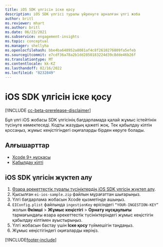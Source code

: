 ```yaml
---
title: iOS SDK үлгісін іске қосу
description: iOS SDK үлгісі туралы үйренуге арналған үлгі жоба
author: britl
ms.reviewer: mhart
ms.author: britl
ms.date: 06/23/2021
ms.subservice: engagement-insights
ms.topic: conceptual
ms.manager: shellyha
ms.openlocfilehash: bbe4ba648952a8081af4c8f2610276809fa5efeb
ms.sourcegitcommit: e7cdf36a78a2b1dd2850183224d39c8dde46b26f
ms.translationtype: MT
ms.contentlocale: kk-KZ
ms.lasthandoff: 02/16/2022
ms.locfileid: "8232849"
---
```

# <a name="run-the-ios-sdk-sample"></a>iOS SDK үлгісін іске қосу

[!INCLUDE [cc-beta-prerelease-disclaimer](includes/cc-beta-prerelease-disclaimer.md)]

Бұл үлгі iOS жобасы SDK үлгісінің бағдарламада қалай жұмыс істейтінін түсінуге көмектеседі. Кодты жазудың қажеті жоқ. Тек қабылдау кілтін қоссаңыз, жұмыс кеңістігіндегі оқиғаларды бірден көруге болады.

## <a name="prerequisites"></a>Алғышарттар

- [Xcode 9+ нұсқасы](https://developer.apple.com/xcode/downloads/)
- [Қабылдау кілті](get-started-ios.md)

## <a name="download-the-ios-sdk-sample"></a>iOS SDK үлгісін жүктеп алу

1. [Өзара әрекеттестік туралы түсініктердің iOS SDK үлгісін жүктеп алу](https://download.pi.dynamics.com/sdk/EI-SDKs/ei-ios-sample.zip).
1. Қысылған `ei-ios-sample.zip` файлын мұрағаттан шығарыңыз.
1. Үлгі бағдарлама жобасын Xcode қызметінде ашыңыз.
1. `EIConfig.plist` файлында `ingestionKey` өрісіндегі `“YOUR-INGESTION-KEY”` жолын **Әкімші** > **Жұмыс кеңістігі** > **Орнату нұсқаулығы** тармағындағы өзара әрекеттестік түсініктеріндегі жұмыс кеңістігін қабылдау кілтімен ауыстырыңыз.
1. Үлгі жобасын бастау үшін **Іске қосу** түймешігін таңдаңыз.
1. Жұмыс кеңістігіндегі оқиғаларды көріңіз.

[!INCLUDE[footer-include](../includes/footer-banner.md)]
